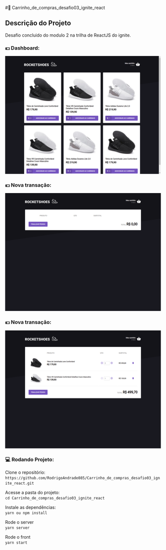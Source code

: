#:handbag: Carrinho_de_compras_desafio03_ignite_react

## Descrição do Projeto

Desafio concluido do modulo 2 na trilha de ReactJS do ignite.

### :dollar: Dashboard:
![dashboard](https://github.com/RodrigoAndrade085/Carrinho_de_compras_desafio03_ignite_react/blob/master/src/assets/images/cart_dashboard.png)

### :dollar: Nova transação:
![novatransação](https://github.com/RodrigoAndrade085/Carrinho_de_compras_desafio03_ignite_react/blob/master/src/assets/images/cart_vazio.png)

### :dollar: Nova transação:
![novatransação](https://github.com/RodrigoAndrade085/Carrinho_de_compras_desafio03_ignite_react/blob/master/src/assets/images/cart_pedido.png)

### :computer: Rodando Projeto:

  Clone o repositório:  
  `https://github.com/RodrigoAndrade085/Carrinho_de_compras_desafio03_ignite_react.git`
  
  Acesse a pasta do projeto:  
  `cd Carrinho_de_compras_desafio03_ignite_react`
  
  Instale as dependências:  
  `yarn ou npm install`

  Rode o server  
  `yarn server`
  
  Rode o front  
  `yarn start`
